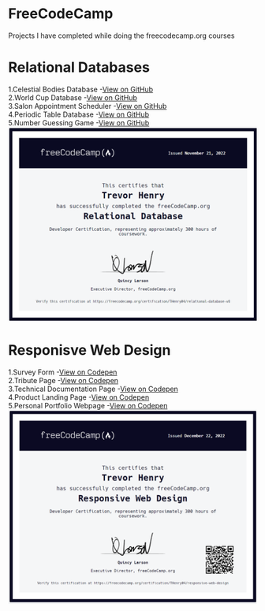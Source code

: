 # FreeCodeCamp
Projects I have completed while doing the freecodecamp.org courses

# Relational Databases   
1.Celestial Bodies Database -[View on GitHub](https://github.com/TrevorHenry05/FreeCodeCamp/tree/main/Relational%20Databases/Celestial%20Bodies%20Database)  
2.World Cup Database -[View on GitHub](https://github.com/TrevorHenry05/FreeCodeCamp/tree/main/Relational%20Databases/WorldCup%20Database)  
3.Salon Appointment Scheduler -[View on GitHub](https://github.com/TrevorHenry05/FreeCodeCamp/tree/main/Relational%20Databases/SalonAppointmentScheduler)  
4.Periodic Table Database -[View on GitHub](https://github.com/TrevorHenry05/FreeCodeCamp/tree/main/Relational%20Databases/PeriodicTableDatabase)  
5.Number Guessing Game -[View on GitHub](https://github.com/TrevorHenry05/FreeCodeCamp/tree/main/Relational%20Databases/number_guessing_game)  
![GitHub Logo](/Certifications/Database_cert.PNG)  

# Responisve Web Design
1.Survey Form -[View on Codepen](https://codepen.io/TrevorHenry05/pen/BaVVdgQ)  
2.Tribute Page -[View on Codepen](https://codepen.io/TrevorHenry05/pen/MWXzwdr)  
3.Technical Documentation Page -[View on Codepen](https://codepen.io/TrevorHenry05/pen/MWXzwdr)  
4.Product Landing Page -[View on Codepen](https://codepen.io/TrevorHenry05/pen/WNKboNB)  
5.Personal Portfolio Webpage -[View on Codepen](https://codepen.io/TrevorHenry05/pen/yLqNbQO)  
![GitHub Logo](/Certifications/responsivewebdesigncert.PNG)
